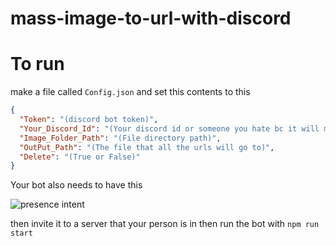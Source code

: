 # mass-image-to-url-with-discord

# To run
make a file called `Config.json` and set this contents to this
```json
{
  "Token": "(discord bot token)",
  "Your_Discord_Id": "(Your discord id or someone you hate bc it will mass message them)",
  "Image_Folder_Path": "(File directory path)",
  "OutPut_Path": "(The file that all the urls will go to)",
  "Delete": "(True or False)"
}
```

Your bot also needs to have this 

![presence intent](https://i.imgur.com/QpT6vxJ.png)

then invite it to a server that your person is in then run the bot with `npm run start`
